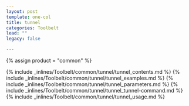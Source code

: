 ```yaml
---
layout: post
template: one-col
title: tunnel
categories: Toolbelt
lead: ""
legacy: false

---
```

{% assign product = "common" %}

{% include _inlines/Toolbelt/common/tunnel/tunnel_contents.md %}
{% include _inlines/Toolbelt/common/tunnel/tunnel_examples.md %}
{% include _inlines/Toolbelt/common/tunnel/tunnel_parameters.md %}
{% include _inlines/Toolbelt/common/tunnel/tunnel_tunnel-command.md %}
{% include _inlines/Toolbelt/common/tunnel/tunnel_usage.md %}
